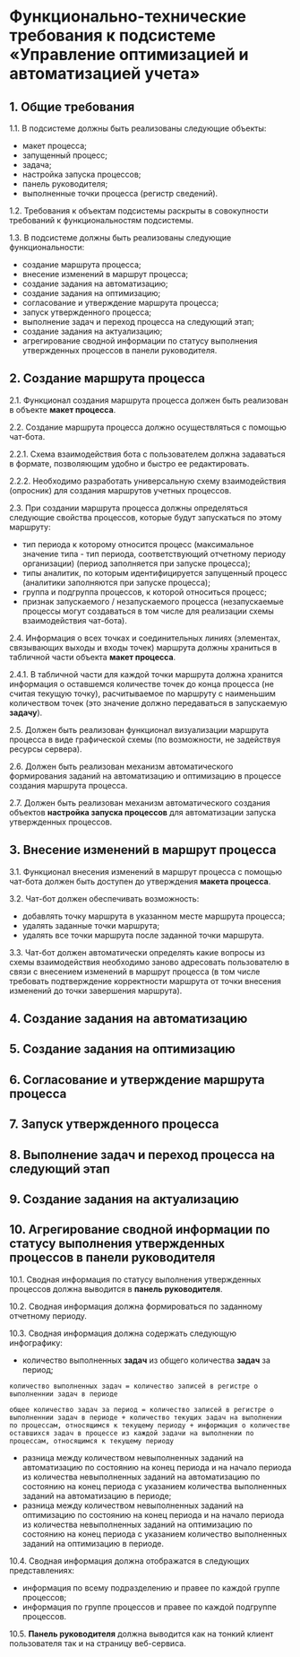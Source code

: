 # Функционально-технические требования к подсистеме «Управление оптимизацией и автоматизацией учета»

## 1. Общие требования

1.1. В подсистеме должны быть реализованы следующие объекты:
- макет процесса;
- запущенный процесс;
- задача;
- настройка запуска процессов;
- панель руководителя;
- выполненные точки процесса (регистр сведений).

1.2. Требования к объектам подсистемы раскрыты в совокупности требований к функциональностям подсистемы.

1.3. В подсистеме должны быть реализованы следующие функциональности:
- создание маршрута процесса;
- внесение изменений в маршрут процесса;
- создание задания на автоматизацию;
- создание задания на оптимизацию;
- согласование и утверждение маршрута процесса;
- запуск утвержденного процесса;
- выполнение задач и переход процесса на следующий этап;
- создание задания на актуализацию;
- агрегирование сводной информации по статусу выполнения утвержденных процессов в панели руководителя.

## 2. Создание маршрута процесса

2.1. Функционал создания маршрута процесса должен быть реализован в объекте **макет процесса**.

2.2. Создание маршрута процесса должно осуществляться с помощью чат-бота.

2.2.1. Схема взаимодействия бота с пользователем должна задаваться в формате, позволяющим удобно и быстро ее редактировать.

2.2.2. Необходимо разработать универсальную схему взаимодействия (опросник) для создания маршрутов учетных процессов.

2.3. При создании маршрута процесса должны определяться следующие свойства процессов, которые будут запускаться по этому маршруту:
- тип периода к которому относится процесс (максимальное значение типа - тип периода, соответствующий отчетному периоду организации) (период заполняется при запуске процесса);
- типы аналитик, по которым идентифицируется запущенный процесс (аналитики заполняются при запуске процесса);
- группа и подгруппа процессов, к которой относиться процесс;
- признак запускаемого / незапускаемого процесса (незапускаемые процессы могут создаваться в том числе для реализации схемы взаимодействия чат-бота).

2.4. Информация о всех точках и соединительных линиях (элементах, связывающих выходы и входы точек) маршрута должны храниться в табличной части объекта **макет процесса**.

2.4.1. В табличной части для каждой точки маршрута должна хранится информация о оставшемся количестве точек до конца процесса (не считая текущую точку), расчитываемое по маршруту с наименьшим количеством точек (это значение должно передаваться в запускаемую **задачу**).

2.5. Должен быть реализован функционал визуализации маршрута процесса в виде графической схемы (по возможности, не задействуя ресурсы сервера).

2.6. Должен быть реализован механизм автоматического формирования заданий на автоматизацию и оптимизацию в процессе создания маршрута процесса.

2.7. Должен быть реализован механизм автоматического создания объектов **настройка запуска процессов** для автоматизации запуска утвержденных процессов.

## 3. Внесение изменений в маршрут процесса

3.1. Функционал внесения изменений в маршрут процесса с помощью чат-бота должен быть доступен до утверждения **макета процесса**.

3.2. Чат-бот должен обеспечивать возможность:
- добавлять точку маршрута в указанном месте маршрута процесса;
- удалять заданные точки маршрута;
- удалять все точки маршрута после заданной точки маршрута.

3.3. Чат-бот должен автоматически определять какие вопросы из схемы взаимодействия необходимо заново адресовать пользователю в связи с внесением изменений в маршрут процесса (в том числе требовать подтверждение корректности маршрута от точки внесения изменений до точки завершения маршрута).

## 4. Создание задания на автоматизацию

## 5. Создание задания на оптимизацию

## 6. Согласование и утверждение маршрута процесса

## 7. Запуск утвержденного процесса

## 8. Выполнение задач и переход процесса на следующий этап

## 9. Создание задания на актуализацию

## 10. Агрегирование сводной информации по статусу выполнения утвержденных процессов в панели руководителя

10.1. Сводная информация по статусу выполнения утвержденных процессов должна выводится в **панель руководителя**.

10.2. Сводная информация должна формироваться по заданному отчетному периоду.

10.3. Сводная информация должна содержать следующую инфографику:
- количество выполненных **задач** из общего количества **задач** за период;

`количество выполненных задач = количество записей в регистре о выполненнии задач в периоде`

`общее количество задач за период = количество записей в регистре о выполненнии задач в периоде + количество текущих задач на выполнении по процессам, относящимся к текущему периоду + информация о количестве оставшихся задач в процессе из каждой задачи на выполнении по процессам, относящимся к текущему периоду`

- разница между количеством невыполненных заданий на автоматизацию по состоянию на конец периода и на начало периода из количества невыполненных заданий на автоматизацию по состоянию на конец периода с указанием количества выполненных заданий на автоматизацию в периоде;
- разница между количеством невыполненных заданий на оптимизацию по состоянию на конец периода и на начало периода из количества невыполненных заданий на оптимизацию по состоянию на конец периода с указанием количество выполненных заданий на оптимизацию в периоде.

10.4. Сводная информация должна отображатся в следующих представлениях:
- информация по всему подразделению и правее по каждой группе процессов;
- информация по группе процессов и правее по каждой подгруппе процессов.

10.5. **Панель руководителя** должна выводится как на тонкий клиент пользователя так и на страницу веб-сервиса.
